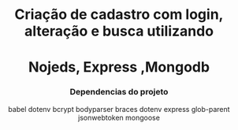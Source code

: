 <h1 align="center">Criação de cadastro com login, alteração e busca utilizando</h1>
<h1 align="center",color="green">Nojeds, Express ,Mongodb</h1>
<h3 align="center">Dependencias do projeto</h3>
<p align="center">babel dotenv bcrypt bodyparser braces dotenv express glob-parent jsonwebtoken mongoose </p>
